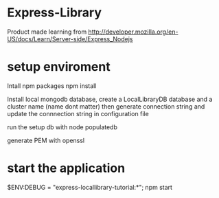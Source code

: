 # Express-Library

Product made learning from http://developer.mozilla.org/en-US/docs/Learn/Server-side/Express_Nodejs

# setup enviroment

Intall npm packages npm install

Install local mongodb database, create a LocalLibraryDB database and a cluster name (name dont matter) then generate connection string and update the connnection string in configuration file

run the setup db with node populatedb

generate PEM with openssl

# start the application

$ENV:DEBUG = "express-locallibrary-tutorial:\*"; npm start
